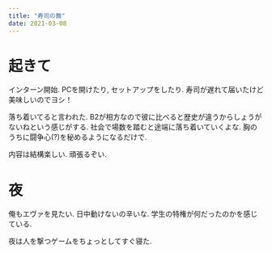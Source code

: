 ```yaml
---
title: "寿司の舞"
date: 2021-03-08
---
```


# 起きて
インターン開始. PCを開けたり, セットアップをしたり. 寿司が遅れて届いたけど美味しいのでヨシ！

落ち着いてると言われた. B2が相方なので彼に比べると歴史が違うからしょうがないねという感じがする. 社会で場数を踏むと途端に落ち着いていくよな. 胸のうちに闘争心(?)を秘めるようになるだけで.

内容は結構楽しい. 頑張るぞい.

# 夜
俺もエヴァを見たい. 日中動けないの辛いな. 学生の特権が何だったのかを感じている.

夜は人を撃つゲームをちょっとしてすぐ寝た.